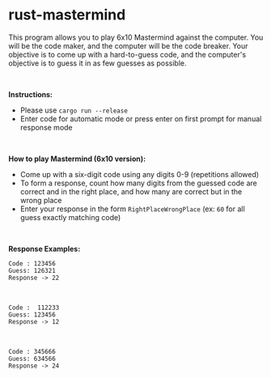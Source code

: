 # rust-mastermind
This program allows you to play 6x10 Mastermind against the computer. You will be the code maker, and the computer will be the code breaker. Your objective is to come up with a hard-to-guess code, and the computer's objective is to guess it in as few guesses as possible.

<br>

__Instructions:__
- Please use ``cargo run --release``
- Enter code for automatic mode or press enter on first prompt for manual response mode

<br>

__How to play Mastermind (6x10 version):__
- Come up with a six-digit code using any digits 0-9 (repetitions allowed)
- To form a response, count how many digits from the guessed code are correct and in the right place, and how many are correct but in the wrong place
- Enter your response in the form ``RightPlaceWrongPlace`` (ex: ``60`` for all guess exactly matching code)

<br>

__Response Examples:__

``Code : 123456``
 <br>
``Guess: 126321``
<br>
``Response -> 22``

<br>

``Code :  112233``
<br>
``Guess: 123456``
<br>
``Response -> 12``

<br>

``Code : 345666``
<br>
``Guess: 634566``
<br>
``Response -> 24``
